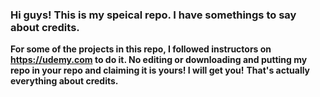 ### Hi guys! This is my speical repo. I have somethings to say about credits.
**For some of the projects in this repo, I followed instructors on https://udemy.com to do it. No editing or downloading and putting my repo in your repo and claiming it is yours! I will get you!** 
**That's actually everything about credits.**
